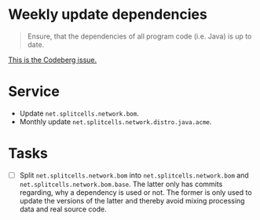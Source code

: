# Weekly update dependencies
> Ensure, that the dependencies of all program code (i.e. Java) is up to date.

[This is the Codeberg issue.](https://codeberg.org/splitcells-net/net.splitcells.network.community/issues/10)
# Service
* Update `net.splitcells.network.bom`.
* Monthly update `net.splitcells.network.distro.java.acme`.
# Tasks
* [ ] Split `net.splitcells.network.bom` into `net.splitcells.network.bom` and `net.splitcells.network.bom.base`.
  The latter only has commits regarding, why a dependency is used or not.
  The former is only used to update the versions of the latter and
  thereby avoid mixing processing data and real source code.